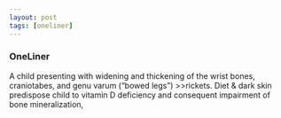```yaml
---
layout: post
tags: [oneliner]
---
```



### OneLiner

A child presenting with widening and thickening of the wrist bones, craniotabes, and genu varum (“bowed legs”) >>rickets. Diet & dark skin predispose child to vitamin D deficiency and consequent impairment of bone mineralization,
